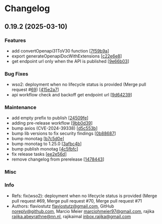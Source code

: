 # Changelog

## 0.19.2 (2025-03-10)

### Features

* add convertOpenapi31ToV30 function [[7f59b9a](https://github.com/flaviostutz/cdk-practical-constructs/commit/7f59b9aaa7db134d6105f4f7a47f2bf9d89cb994)]
* export generateOpenapiDocWithExtensions [[c22e6e8](https://github.com/flaviostutz/cdk-practical-constructs/commit/c22e6e89d541170cd24aecc00401e396af7bbc79)]
* get endpoint url only when the API is published [[9e66b03](https://github.com/flaviostutz/cdk-practical-constructs/commit/9e66b0341f6a005966c3683422daa1cbf3fe5fb2)]

### Bug Fixes

* wso2: deployment when no lifecycle status is provided (Merge pull request #[69](https://github.com/flaviostutz/cdk-practical-constructs/pull/69)) [[415e2a7](https://github.com/flaviostutz/cdk-practical-constructs/commit/415e2a7ded9a4e83d10328b6008d8d1a9ed762f6)]
* api workflow check and backoff get endpoint url [[9d64239](https://github.com/flaviostutz/cdk-practical-constructs/commit/9d64239b819f672a1fbdc307073721a26f7658ea)]

### Maintenance

* add empty prefix to publish [[24509fe](https://github.com/flaviostutz/cdk-practical-constructs/commit/24509feb536530ea821cd4845473cf0cff4bb64c)]
* adding pre-release workflow [[9bb0d39](https://github.com/flaviostutz/cdk-practical-constructs/commit/9bb0d39a453adb3cc35b0684edb10fe8785bf9d0)]
* bump axios (CVE-2024-39338) [[d5c553b](https://github.com/flaviostutz/cdk-practical-constructs/commit/d5c553beb0252353b20dc31e4c8ee1310b311422)]
* bump lib versions to fix security findings [[0b88687](https://github.com/flaviostutz/cdk-practical-constructs/commit/0b886879e11a30da2f03b853a81f3a108e653398)]
* bump monotag [[b7c5d0e](https://github.com/flaviostutz/cdk-practical-constructs/commit/b7c5d0eb75cc42567fa33a4f6440607be670e119)]
* bump monotag to 1.25.0 [[3afbc4b](https://github.com/flaviostutz/cdk-practical-constructs/commit/3afbc4b562c4a865902b9686410d1a443f8f83a2)]
* bump publish monotag [[4c5fbfc](https://github.com/flaviostutz/cdk-practical-constructs/commit/4c5fbfcb6519ade00c7141b23a894d05965cdb39)]
* fix release tasks [[ee2e56d](https://github.com/flaviostutz/cdk-practical-constructs/commit/ee2e56d0950023a5e29c0635e93af55ff874b52d)]
* remove changelog from prerelease [[1478443](https://github.com/flaviostutz/cdk-practical-constructs/commit/14784431df7369a17d7011b805de490eeebc9cc6)]

### Misc


### Info

* Refs: fix(wso2): deployment when no lifecycle status is provided (Merge pull request #69, Merge pull request #70, Merge pull request #71
* Authors: flaviostutz <flaviostutz@gmail.com>, GitHub <noreply@github.com>, Marcio Meier <marciohmeier97@gmail.com>, rajika <rajika.abeyrathne@nn.nl>, rajikaimal <inbox.rajika@gmail.com>


